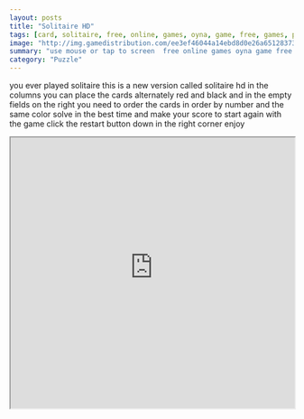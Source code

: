 ```yaml
---
layout: posts
title: "Solitaire HD"
tags: [card, solitaire, free, online, games, oyna, game, free, games, play, play, games]
image: "http://img.gamedistribution.com/ee3ef46044a14ebd8d0e26a651283735.jpg"
summary: "use mouse or tap to screen  free online games oyna game free games play play games"
category: "Puzzle"
---
```


you ever played solitaire this is a new version called solitaire hd in the columns you can place the cards alternately red and black and in the empty fields on the right you need to order the cards in order by number and the same color solve in the best time and make your score to start again with the game click the restart button down in the right corner enjoy

<iframe width="100%" height="480px;" src="http://html5.gamedistribution.com/ee3ef46044a14ebd8d0e26a651283735/"></iframe>